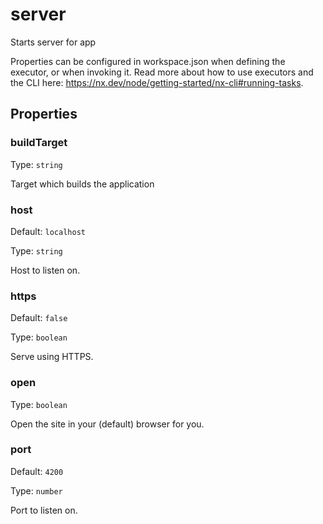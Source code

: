 # server

Starts server for app

Properties can be configured in workspace.json when defining the executor, or when invoking it.
Read more about how to use executors and the CLI here: https://nx.dev/node/getting-started/nx-cli#running-tasks.

## Properties

### buildTarget

Type: `string`

Target which builds the application

### host

Default: `localhost`

Type: `string`

Host to listen on.

### https

Default: `false`

Type: `boolean`

Serve using HTTPS.

### open

Type: `boolean`

Open the site in your (default) browser for you.

### port

Default: `4200`

Type: `number`

Port to listen on.
